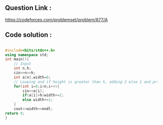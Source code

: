 ## Question Link :

https://codeforces.com/problemset/problem/677/A

## Code solution :

```cpp

#include<bits/stdc++.h>
using namespace std;
int main(){
    // Input
    int n,h;
    cin>>n>>h;
    int a[n],width=0;
    // Looping and if height is greater than h, adding 2 else 1 and printing
    for(int i=0;i<n;i++){
        cin>>a[i];
        if(a[i]>h)width+=2;
        else width+=1;
    }
    cout<<width<<endl;
return 0;
}

```
